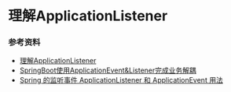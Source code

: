 # 理解ApplicationListener

### 参考资料

* [理解ApplicationListener](https://blog.csdn.net/liyantianmin/article/details/81017960)
* [SpringBoot使用ApplicationEvent&Listener完成业务解耦](https://blog.csdn.net/weixin_42033269/article/details/101477877)
* [Spring 的监听事件 ApplicationListener 和 ApplicationEvent 用法](https://blog.csdn.net/ilovejava_2010/article/details/7953419)

